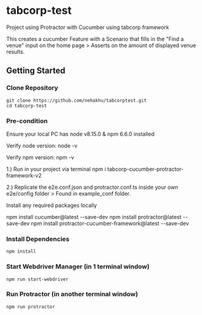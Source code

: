 # tabcorp-test
Project using Protractor with Cucumber using tabcorp framework

This creates a cucumber Feature with a Scenario that fills in the &quot;Find a venue&quot; input
on the home page &gt; Asserts on the amount of displayed venue results.


## Getting Started

### Clone Repository

```
git clone https://github.com/nehakhu/tabcorptest.git
cd tabcorp-test
```


### Pre-condition
Ensure your local PC has node v8.15.0 & npm 6.6.0 installed

Verify node version: node -v

Verify npm version: npm -v


1.) Run in your project via terminal npm i tabcorp-cucumber-protractor-framework-v2

2.) Replicate the e2e.conf.json and protractor.conf.ts inside your own e2e/config folder > Found in example_conf folder.

Install any required packages locally

npm install cucumber@latest --save-dev
npm install protractor@latest --save-dev
npm install protractor-cucumber-framework@latest --save-dev

### Install Dependencies

```
npm install
```

### Start Webdriver Manager (in 1 terminal window)

```
npm run start-webdriver
```


### Run Protractor (in another terminal window)

```
npm run protractor
```
